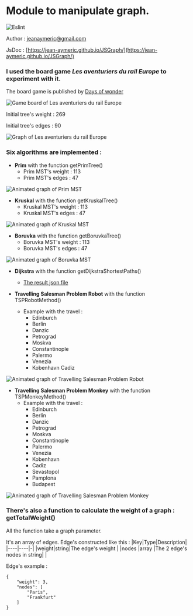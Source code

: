 # Module to manipulate graph.
![Eslint](https://github.com/Jean-Aymeric/JSGraph/workflows/Eslint/badge.svg)

Author : [jeanaymeric@gmail.com](mailto:jeanaymeric@gmail.com")

JsDoc : [https://jean-aymeric.github.io/JSGraph/](https://jean-aymeric.github.io/JSGraph/)
### I used the board game ___Les aventuriers du rail Europe___ to experiment with it.
The board game is published by [Days of wonder](https://www.daysofwonder.com/)

![Game board of Les aventuriers du rail Europe](https://github.com/Jean-Aymeric/JSGraph/raw/master/img/lesaventuriersdurail.jpg)

Initial tree's weight : 269

Initial tree's edges : 90

<img alt='Graph of Les aventuriers du rail Europe' src='https://github.com/Jean-Aymeric/JSGraph/raw/master/img/AventuriersDuRailEurope.svg' with='350'/>

### Six algorithms are implemented :
- **Prim** with the function getPrimTree()
  - Prim MST's weight : 113
  - Prim MST's edges : 47

<img alt='Animated graph of Prim MST' src='https://github.com/Jean-Aymeric/JSGraph/raw/master/img/PrimMST.svg' with='350px'/>

- **Kruskal** with the function getKruskalTree()
  - Kruskal MST's weight : 113
  - Kruskal MST's edges : 47

<img alt='Animated graph of Kruskal MST' src='https://github.com/Jean-Aymeric/JSGraph/raw/master/img/KruskalMST.svg' with='350px'/>

- **Boruvka** with the function getBoruvkaTree()
  - Boruvka MST's weight : 113
  - Boruvka MST's edges : 47

<img alt='Animated graph of Boruvka MST' src='https://github.com/Jean-Aymeric/JSGraph/raw/master/img/BoruvkaMST.svg' with='350px'/>

- **Dijkstra** with the function getDijkstraShortestPaths()
  - [The result json file](dijkstraSP.json)

- **Travelling Salesman Problem Robot** with the function TSPRobotMethod()
  - Example with the travel :
    - Edinburch
    - Berlin
    - Danzic
    - Petrograd
    - Moskva
    - Constantinople
    - Palermo
    - Venezia
    - Kobenhavn
      Cadiz

<img alt='Animated graph of Travelling Salesman Problem Robot' src='https://github.com/Jean-Aymeric/JSGraph/raw/master/img/robotShortestCompletePath.svg' with='350px'/>

- **Travelling Salesman Problem Monkey** with the function TSPMonkeyMethod()
  - Example with the travel :
    - Edinburch
    - Berlin
    - Danzic
    - Petrograd
    - Moskva
    - Constantinople
    - Palermo
    - Venezia
    - Kobenhavn
    - Cadiz
    - Sevastopol 
    - Pamplona
    - Budapest

<img alt='Animated graph of Travelling Salesman Problem Monkey' src='https://github.com/Jean-Aymeric/JSGraph/raw/master/img/monkeyShortestCompletePath.svg' with='350px'/>

### There's also a function to calculate the weight of a graph : getTotalWeight()

All the function take a graph parameter.

It's an array of edges. Edge's constructed like this :
|Key|Type|Description|
|----|----|-|
|weight|string|The edge's weight |
|nodes |array |The 2 edge's nodes in string| |

Edge's example :
```
{
    "weight": 3,
    "nodes": [
        "Paris",
        "Frankfurt"
    ]
}
```

